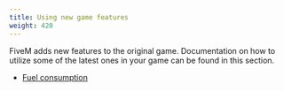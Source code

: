 ```yaml
---
title: Using new game features
weight: 420
---
```


FiveM adds new features to the original game. Documentation on how to utilize some of the latest ones in your game can be found in this section.

- [Fuel consumption](/docs/scripting-manual/using-new-game-features/fuel-consumption)
